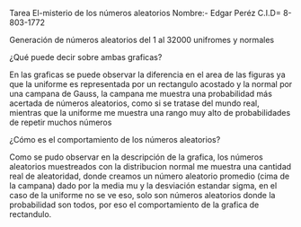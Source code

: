 Tarea El-misterio de los números aleatorios
Nombre:- Edgar Peréz
C.I.D= 8-803-1772

Generación de números aleatorios del 1 al 32000 unifromes y normales

¿Qué puede decir sobre ambas graficas?

En las graficas se puede observar la diferencia en el area de las figuras
ya que la uniforme es representada por un rectangulo acostado y la normal por una campana de Gauss, la campana me muestra una probabilidad más acertada de 
números aleatorios, como si se tratase del mundo real, mientras que la uniforme 
me muestra una rango muy alto de probabilidades de repetir muchos números

¿Cómo es el comportamiento de los números aleatorios?

Como se pudo observar en la descripción de la grafica, los números aleatorios 
muestreados con la distribucion normal me muestra una cantidad real de aleatoridad, donde creamos un número aleatorio promedio (cima de la campana) dado por la media mu y  la desviación estandar sigma, en el caso de la uniforme no se ve eso, solo son números aleatorios donde la probabilidad son todos, por eso el comportamiento de la grafica de rectandulo.
